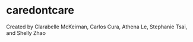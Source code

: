 # caredontcare

Created by Clarabelle McKeirnan, Carlos Cura, Athena Le, Stephanie Tsai, and Shelly Zhao